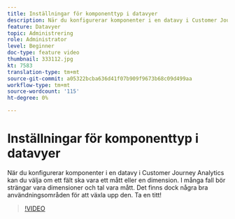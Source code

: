 ```yaml
---
title: Inställningar för komponenttyp i datavyer
description: När du konfigurerar komponenter i en datavy i Customer Journey Analytics kan du välja om ett fält ska vara ett mått eller en dimension. I många fall bör strängar vara dimensioner och tal vara mått. Det finns dock några bra användningsområden för att växla upp den. Ta en titt!
feature: Datavyer
topic: Administrering
role: Administrator
level: Beginner
doc-type: feature video
thumbnail: 333112.jpg
kt: 7583
translation-type: tm+mt
source-git-commit: a05322bcba636d41f07b909f9673b68c09d499aa
workflow-type: tm+mt
source-wordcount: '115'
ht-degree: 0%

---
```



# Inställningar för komponenttyp i datavyer

När du konfigurerar komponenter i en datavy i Customer Journey Analytics kan du välja om ett fält ska vara ett mått eller en dimension. I många fall bör strängar vara dimensioner och tal vara mått. Det finns dock några bra användningsområden för att växla upp den. Ta en titt!

>[!VIDEO](https://video.tv.adobe.com/v/333112/?quality=12&learn=on)
